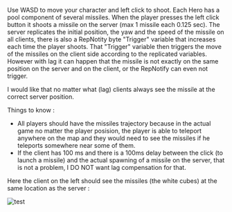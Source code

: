 Use WASD to move your character and left click to shoot. Each Hero has a pool component of several missiles. When the player presses the left click button it shoots a missile on the server (max 1 missile each 0.125 sec).
The server replicates the initial position, the yaw and the speed of the missile on all clients, there is also a RepNotity byte "Trigger" variable that increases each time the player shoots. That "Trigger" variable then triggers the move of the missiles on the client side according to the replicated variables.
However with lag it can happen that the missile is not exactly on the same position on the server and on the client, or the RepNotify can even not trigger.

I would like that no matter what (lag) clients always see the missile at the correct server position.

Things to know :
- All players should have the missiles trajectory because in the actual game no matter the player posision, the player is able to teleport anywhere on the map and they would need to see the missiles if he teleports somewhere near some of them.
- If the client has 100 ms and there is a 100ms delay between the click (to launch a missile) and the actual spawning of a missile on the server, that is not a problem, I DO NOT want lag compensation for that.

Here the client on the left should see the missiles (the white cubes) at the same location as the server :

![test](https://i.ibb.co/ccQTV8T7/Capture-d-cran-2025-03-23-144120.png)

